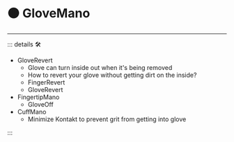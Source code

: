# 🟠 <motor>GloveMano</motor>

---

<!-- =================================================== -->
<!-- =================================================== -->
<!-- =================================================== -->
<!-- =================================================== -->
<!-- =================================================== -->
::: details 🛠

- GloveRevert
    - Glove can turn inside out when it's being removed
    - How to revert your glove without getting dirt on the inside?
    - FingerRevert
    - GloveRevert
- FingertipMano
    - GloveOff
- CuffMano
    - Minimize Kontakt to prevent grit from getting into glove

:::
